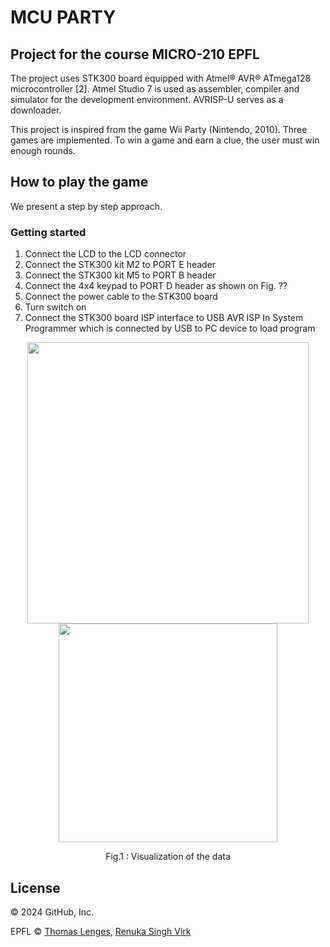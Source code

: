 # MCU PARTY
## Project for the course MICRO-210 EPFL
The project uses STK300 board equipped with Atmel® AVR® ATmega128 microcontroller [2]. Atmel Studio 7 is used as assembler, compiler and simulator for the development environment. AVRISP-U serves as a downloader.

This project is inspired from the game Wii Party (Nintendo, 2010). Three games are implemented. To win a game and earn a clue, the user must win enough rounds.

## How to play the game
We present a step by step approach. 
### Getting started 
1. Connect the LCD to the LCD connector
2. Connect the STK300 kit M2 to PORT E header
3. Connect the STK300 kit M5 to PORT B header
4. Connect the 4x4 keypad to PORT D header as shown
on Fig. ??
5. Connect the power cable to the STK300 board
6. Turn switch on
7. Connect the STK300 board ISP interface to USB AVR
ISP In System Programmer which is connected by USB
to PC device to load program

<p align="center">
  <img src=pictures_readme/3subplots.png width="450">
  <img src=pictures_readme/6subplots.png width="350">
</p>
<p align="center"
</p>
Fig.1 : Visualization of the data
</p>


## License
© 2024 GitHub, Inc.


EPFL © [Thomas Lenges](https://github.com/thomaslenges), [Renuka Singh Virk](https://github.com/renukasinghvirk)

